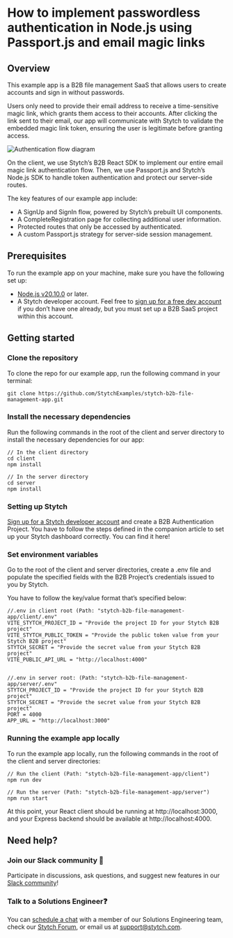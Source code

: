 # How to implement passwordless authentication in Node.js using Passport.js and email magic links
## Overview
This example app is a B2B file management SaaS that allows users to create accounts and sign in without passwords.

Users only need to provide their email address to receive a time-sensitive magic link, which grants them access to their accounts. After clicking the link sent to their email, our app will communicate with Stytch to validate the embedded magic link token, ensuring the user is legitimate before granting access.

![Authentication flow diagram](https://github.com/StytchExamples/stytch-b2b-passwordless-authentication-example-app/blob/main/client/public/App_Architecture.png)

On the client, we use Stytch’s B2B React SDK to implement our entire email magic link authentication flow. Then, we use Passport.js and Stytch’s Node.js SDK to handle token authentication and protect our server-side routes.

The key features of our example app include:
- A SignUp and SignIn flow, powered by Stytch’s prebuilt UI components.
- A CompleteRegistration page for collecting additional user information.
- Protected routes that only be accessed by authenticated.
- A custom Passport.js strategy for server-side session management.
## Prerequisites
To run the example app on your machine, make sure you have the following set up:
- [Node.js v20.10.0](http://Node.js) or later.
- A Stytch developer account. Feel free to [sign up for a free dev account](https://stytch.com/dashboard/start-now) if you don’t have one already, but you must set up a B2B SaaS project within this account.
## Getting started
### Clone the repository
To clone the repo for our example app, run the following command in your terminal:
```
git clone https://github.com/StytchExamples/stytch-b2b-file-management-app.git
```
### Install the necessary dependencies
Run the following commands in the root of the client and server directory to install the necessary dependencies for our app:
```
// In the client directory
cd client
npm install

// In the server directory
cd server
npm install
```
### Setting up Stytch
[Sign up for a Stytch developer account](https://stytch.com/dashboard/start-now) and create a B2B Authentication Project. You have to follow the steps defined in the companion article to set up your Stytch dashboard correctly. You can find it here!
### Set environment variables
Go to the root of the client and server directories, create a .env file and populate the specified fields with the B2B Project’s credentials issued to you by Stytch.

You have to follow the key/value format that’s specified below:
```
//.env in client root (Path: "stytch-b2b-file-management-app/client/.env"
VITE_STYTCH_PROJECT_ID = "Provide the project ID for your Stytch B2B project"
VITE_STYTCH_PUBLIC_TOKEN = "Provide the public token value from your Stytch B2B project"
STYTCH_SECRET = "Provide the secret value from your Stytch B2B project"
VITE_PUBLIC_API_URL = "http://localhost:4000"


//.env in server root: (Path: "stytch-b2b-file-management-app/server/.env"
STYTCH_PROJECT_ID = "Provide the project ID for your Stytch B2B project"
STYTCH_SECRET = "Provide the secret value from your Stytch B2B project"
PORT = 4000 
APP_URL = "http://localhost:3000"
```
### Running the example app locally
To run the example app locally, run the following commands in the root of the client and server directories:
```
// Run the client (Path: "stytch-b2b-file-management-app/client")
npm run dev

// Run the server (Path: "stytch-b2b-file-management-app/server")
npm run start
```
At this point, your React client should be running at http://localhost:3000, and your Express backend should be available at http://localhost:4000.
## Need help?
### Join our Slack community 💬
Participate in discussions, ask questions, and suggest new features in our [Slack community](https://stytch.slack.com/join/shared_invite/zt-nil4wo92-jApJ9Cl32cJbEd9esKkvyg#/shared-invite/email)!
### Talk to a Solutions Engineer❓
You can [schedule a chat](https://stytch.com/contact) with a member of our Solutions Engineering team, check our [Stytch Forum](https://forum.stytch.com/), or email us at support@stytch.com.
